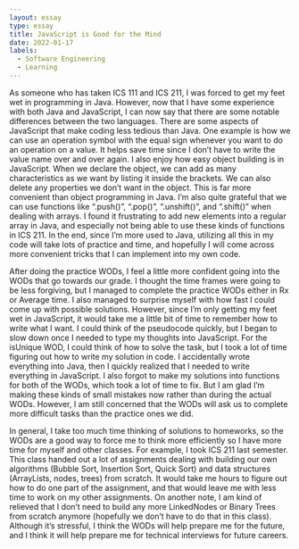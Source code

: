 ```yaml
---
layout: essay
type: essay
title: JavaScript is Good for the Mind
date: 2022-01-17
labels:
  - Software Engineering
  - Learning
---
```


As someone who has taken ICS 111 and ICS 211, I was forced to get my feet wet in programming in Java. However, now that I have some experience with both Java and JavaScript, I can now say that there are some notable differences between the two languages. There are some aspects of JavaScript that make coding less tedious than Java. One example is how we can use an operation symbol with the equal sign whenever you want to do an operation on a value. It helps save time since I don’t have to write the value name over and over again. I also enjoy how easy object building is in JavaScript. When we declare the object, we can add as many characteristics as we want by listing it inside the brackets. We can also delete any properties we don’t want in the object. This is far more convenient than object programming in Java. I’m also quite grateful that we can use functions like “.push()”, “.pop()”, “.unshift()”, and “.shift()” when dealing with arrays. I found it frustrating to add new elements into a regular array in Java, and especially not being able to use these kinds of functions in ICS 211. In the end, since I’m more used to Java, utilizing all this in my code will take lots of practice and time, and hopefully I will come across more convenient tricks that I can implement into my own code.

After doing the practice WODs, I feel a little more confident going into the WODs that go towards our grade. I thought the time frames were going to be less forgiving, but I managed to complete the practice WODs either in Rx or Average time. I also managed to surprise myself with how fast I could come up with possible solutions. However, since I’m only getting my feet wet in JavaScript, it would take me a little bit of time to remember how to write what I want. I could think of the pseudocode quickly, but I began to slow down once I needed to type my thoughts into JavaScript. For the isUnique WOD, I could think of how to solve the task, but I took a lot of time figuring out how to write my solution in code. I accidentally wrote everything into Java, then I quickly realized that I needed to write everything in JavaScript. I also forgot to make my solutions into functions for both of the WODs, which took a lot of time to fix. But I am glad I’m making these kinds of small mistakes now rather than during the actual WODs. However, I am still concerned that the WODs will ask us to complete more difficult tasks than the practice ones we did. 

In general, I take too much time thinking of solutions to homeworks, so the WODs are a good way to force me to think more efficiently so I have more time for myself and other classes. For example, I took ICS 211 last semester. This class handed out a lot of assignments dealing with building our own algorithms (Bubble Sort, Insertion Sort, Quick Sort)  and data structures (ArrayLists, nodes, trees) from scratch. It would take me hours to figure out how to do one part of the assignment, and that would leave me with less time to work on my other assignments. On another note, I am kind of relieved that I don’t need to build any more LinkedNodes or Binary Trees from scratch anymore (hopefully we don’t have to do that in this class). Although it’s stressful, I think the WODs will help prepare me for the future, and I think it will help prepare me for technical interviews for future careers.

